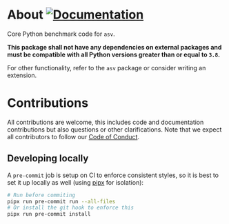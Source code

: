# About [![Documentation](https://img.shields.io/badge/Documentation-latest-brightgreen?style=for-the-badge)](https://asv.readthedocs.io/projects/asv-runner/en/latest/)


Core Python benchmark code for `asv`.

**This package shall not have any dependencies on external packages and must be
compatible with all Python versions greater than or equal to `3.8`.**


For other functionality, refer to the `asv` package or consider writing an extension.

# Contributions

All contributions are welcome, this includes code and documentation
contributions but also questions or other clarifications. Note that we expect
all contributors to follow our [Code of
Conduct](https://github.com/airspeed-velocity/asv_runner/blob/main/CODE_OF_CONDUCT.md).

## Developing locally

A `pre-commit` job is setup on CI to enforce consistent styles, so it is best to
set it up locally as well (using [pipx](https://pypa.github.io/pipx/) for isolation):

```sh
# Run before commiting
pipx run pre-commit run --all-files
# Or install the git hook to enforce this
pipx run pre-commit install
```
